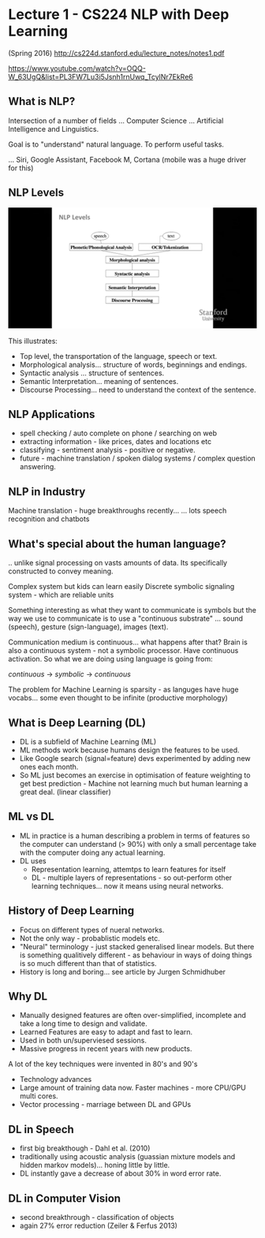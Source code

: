 # Lecture 1 - CS224 NLP with Deep Learning

(Spring 2016) http://cs224d.stanford.edu/lecture_notes/notes1.pdf

https://www.youtube.com/watch?v=OQQ-W_63UgQ&list=PL3FW7Lu3i5Jsnh1rnUwq_TcylNr7EkRe6

## What is NLP?

Intersection of a number of fields ... Computer Science ... Artificial Intelligence and Linguistics.

Goal is to "understand" natural language. To perform useful tasks.

... Siri, Google Assistant, Facebook M, Cortana (mobile was a huge driver for this)

## NLP Levels

![Figure 1](lecture1fig1.png)

This illustrates:

- Top level, the transportation of the language, speech or text.
- Morphological analysis... structure of words, beginnings and endings.
- Syntactic analysis ... structure of sentences.
- Semantic Interpretation... meaning of sentences.
- Discourse Processing... need to understand the context of the sentence.

## NLP Applications

- spell checking / auto complete on phone / searching on web
- extracting information - like prices, dates and locations etc
- classifying - sentiment analysis - positive or negative.
- future - machine translation / spoken dialog systems / complex question answering.

## NLP in Industry

Machine translation - huge breakthroughs recently...
... lots speech recognition and chatbots

## What's special about the human language?

.. unlike signal processing on vasts amounts of data.
Its specifically constructed to convey meaning.

Complex system but kids can learn easily
Discrete symbolic signaling system - which are reliable units

Something interesting as what they want to communicate is symbols but the way we use to communicate is to use a "continuous substrate" ... sound (speech), gesture (sign-language), images (text).

Communication medium is continuous... what happens after that?
Brain is also a continuous system - not a symbolic processor.
Have continuous activation. So what we are doing using language is going from:

*continuous* -> *symbolic* -> *continuous*

The problem for Machine Learning is sparsity - as languges have huge vocabs... some even thought to be infinite (productive morphology)

## What is Deep Learning (DL)

- DL is a subfield of Machine Learning (ML)
- ML methods work because humans design the features to be used.
- Like Google search (signal=feature) devs experimented by adding new ones each month.
- So ML just becomes an exercise in optimisation of feature weighting to get best prediction - Machine not learning much but human learning a great deal. (linear classifier)

## ML vs DL

- ML in practice is a human describing a problem in terms of features so the computer can understand (> 90%) with only a small percentage take with the computer doing any actual learning.
- DL uses
  - Representation learning, attemtps to learn features for itself
  - DL - multiple layers of representations - so out-perform other learning techniques... now it means using neural networks.

## History of Deep Learning

- Focus on different types of nueral networks.
- Not the only way - probablistic models etc.
- "Neural" terminology - just stacked generalised linear models. But there is something qualitively different - as behaviour in ways of doing things is so much different than that of statistics.
- History is long and boring... see article by Jurgen Schmidhuber

## Why DL

- Manually designed features are often over-simplified, incomplete and take a long time to design and validate.
- Learned Features are easy to adapt and fast to learn.
- Used in both un/superviesed sessions.
- Massive progress in recent years with new products.

A lot of the key techniques were invented in 80's and 90's

- Technology advances
- Large amount of training data now. Faster machines - more CPU/GPU multi cores.
- Vector processing - marriage between DL and GPUs

## DL in Speech

- first big breakthough - Dahl et al. (2010)
- traditionally using acoustic analysis (guassian mixture models and hidden markov models)... honing little by little.
- DL instantly gave a decrease of about 30% in word error rate.

## DL in Computer Vision

- second breakthrough - classification of objects
- again 27% error reduction (Zeiler & Ferfus 2013)

